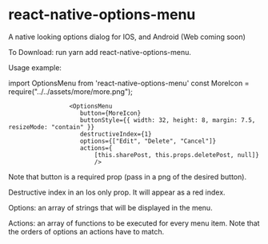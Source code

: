 # react-native-options-menu
A native looking options dialog for IOS, and Android (Web coming soon)

To Download: run yarn add react-native-options-menu.

Usage example: 

import OptionsMenu from 'react-native-options-menu'
const MoreIcon = require("../../assets/more/more.png");


                     <OptionsMenu
                        button={MoreIcon}
                        buttonStyle={{ width: 32, height: 8, margin: 7.5, resizeMode: "contain" }}
                        destructiveIndex={1}
                        options={["Edit", "Delete", "Cancel"]}
                        actions={
                            [this.sharePost, this.props.deletePost, null]}
                            />
                           
                           
Note that button is a required prop (pass in a png of the desired button).

Destructive index in an Ios only prop. It will appear as a red index. 

Options: an array of strings that will be displayed in the menu.

Actions: an array of functions to be executed for every menu item. Note that the orders of options an actions have to match.

